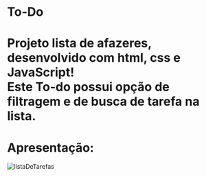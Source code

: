 # To-Do

Projeto lista de afazeres, desenvolvido com html, css e JavaScript!
</br>
Este To-do possui opção de filtragem e de busca de tarefa na lista.
</br>
=======
# Apresentação:

![listaDeTarefas](https://user-images.githubusercontent.com/95131108/188657306-d07091ab-fb5c-4968-979b-d56a6653aac6.jpg)
